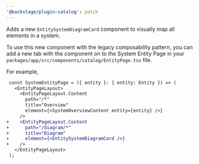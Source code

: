 ```yaml
---
'@backstage/plugin-catalog': patch
---
```


Adds a new `EntitySystemDiagramCard` component to visually map all elements in a system.

To use this new component with the legacy composability pattern, you can add a new tab with the component on to the System Entity Page in your `packages/app/src/components/catalog/EntityPage.tsx` file.

For example,

```diff
 const SystemEntityPage = ({ entity }: { entity: Entity }) => (
   <EntityPageLayout>
     <EntityPageLayout.Content
       path="/*"
       title="Overview"
       element={<SystemOverviewContent entity={entity} />}
     />
+    <EntityPageLayout.Content
+      path="/diagram/*"
+      title="Diagram"
+      element={<EntitySystemDiagramCard />}
+    />
   </EntityPageLayout>
 );
```

